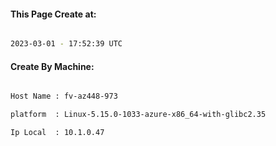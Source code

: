 
   
#### This Page Create at:

```bash

2023-03-01 - 17:52:39 UTC

```

#### Create By Machine:

```bash

Host Name : fv-az448-973

platform  : Linux-5.15.0-1033-azure-x86_64-with-glibc2.35

Ip Local  : 10.1.0.47

```

